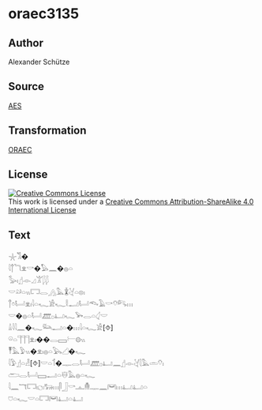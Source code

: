# oraec3135

## Author

Alexander Schütze

## Source

[AES](https://github.com/simondschweitzer/aes)

## Transformation

[ORAEC](https://oraec.github.io/)

## License

<a rel="license" href="http://creativecommons.org/licenses/by-sa/4.0/"><img alt="Creative Commons License" style="border-width:0" src="https://i.creativecommons.org/l/by-sa/4.0/88x31.png" /></a><br />This work is licensed under a <a rel="license" href="http://creativecommons.org/licenses/by-sa/4.0/">Creative Commons Attribution-ShareAlike 4.0 International License</a>

## Text

𓇼𓀢�<br>
𓇋𓐩𓆓𓁷𓎡�𓅃𓈖�𓐍𓏏<br>
𓅭𓏤𓊨𓁹𓈎𓀠𓆄𓆄<br>
𓎟𓄖𓏏𓏭𓉐𓂋𓂻𓅓𓇇𓋔𓏏𓊖𓏤<br>
𓐩𓏌𓂡𓁷𓏤𓇋𓏏𓆑𓀀𓆑𓎛𓂝𓂡𓆞𓄿𓎡𓄣𓀐𓏥<br>
𓎟�𓐍𓏏𓂡𓊏𓊪𓂞𓆑𓅨𓂋𓏏𓋑𓎟<br>
𓏙𓇋𓇋𓈖�𓆑𓃛𓂝𓏏�𓏥𓇋𓏏𓆑𓀀[⯑]<br>
𓏖𓏏𓊹𓊹𓊹𓁷𓏤��𓂋𓈙𓍕𓊗𓏭<br>
𓏣𓅓𓅱𓏭�𓁷𓏤𓐍𓏏𓅂𓊍�𓆑<br>
𓇋𓅱𓊨𓏏𓁐[⯑]𓎟𓏏𓄊�𓊃𓂋𓂡𓊏𓊪𓂞𓈖𓊨𓁹𓋔𓇛𓅓𓏛𓄣𓏤<br>
𓂧𓂋𓂡𓈙𓂝𓏏𓄬𓅓𓐍𓏏𓆑<br>
𓇋𓈖𓄓𓉐𓏤𓐎𓏤𓃒𓏥𓋴𓃀𓎡𓊵𓄟𓊃𓈖𓋞𓏥𓂞𓂞𓏏<br>
𓈞𓏏𓆑𓎟𓏏𓉐𓋞𓂞𓏏𓂞<br>
